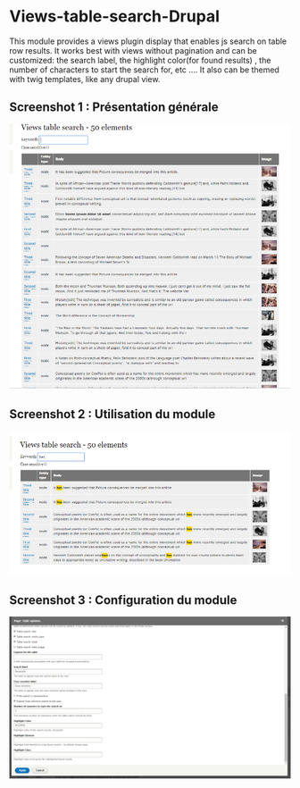 # Views-table-search-Drupal
This module provides a views plugin display that enables js search on table row results. It works best with views without pagination and can be customized: the search label, the highlight color(for found results) , the number of characters to start the search for, etc .... It also can be themed with twig templates, like any drupal view.

<h2> Screenshot 1 : Présentation générale</h2>

![Module Drupal Views Table Search](/screenshots/views-table-search1.PNG?raw=true "Screenshot : 1")

<h2> Screenshot 2 : Utilisation du module</h2>

![Module Drupal Views Table Search](/screenshots/views-table-search2.PNG?raw=true "Screenshot : 2")

<h2> Screenshot 3 : Configuration du module</h2>

![Module Drupal Views Table Search](/screenshots/config-views-table-search.PNG?raw=true "Screenshot : config")
